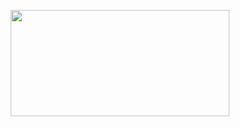 <p align="center">
  <img src="https://github-readme-stats.vercel.app/api/top-langs/?username=Peekaey&theme=tokyonight&layout=compact&langs_count=6" height="170" width="350">
</p>





> 

<!--
**Peekaayy/Peekaayy** is a ✨ _special_ ✨ repository because its `README.md` (this file) appears on your GitHub profile.


Here are some ideas to get you started:

- 🔭 I’m currently working on ...
- 🌱 I’m currently learning ...
- 👯 I’m looking to collaborate on ...
- 🤔 I’m looking for help with ...
- 💬 Ask me about ...
- 📫 How to reach me: ...
- 😄 Pronouns: ...
- ⚡ Fun fact: ...
-->
